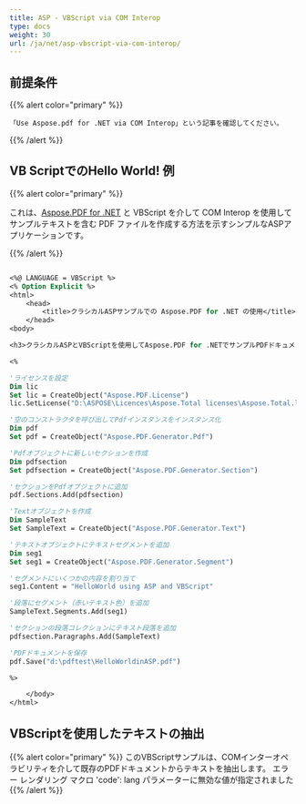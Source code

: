 ```yaml
---
title: ASP - VBScript via COM Interop
type: docs
weight: 30
url: /ja/net/asp-vbscript-via-com-interop/
---
```


## 前提条件

{{% alert color="primary" %}}

    「Use Aspose.pdf for .NET via COM Interop」という記事を確認してください。

{{% /alert %}}

## VB ScriptでのHello World! 例

{{% alert color="primary" %}}

これは、[Aspose.PDF for .NET](/pdf/ja/net/) と VBScript を介して COM Interop を使用してサンプルテキストを含む PDF ファイルを作成する方法を示すシンプルなASPアプリケーションです。

{{% /alert %}}

```vb

<%@ LANGUAGE = VBScript %>
<% Option Explicit %>
<html>
    <head>
        <title>クラシカルASPサンプルでの Aspose.PDF for .NET の使用</title>
    </head>
<body>

<h3>クラシカルASPとVBScriptを使用してAspose.PDF for .NETでサンプルPDFドキュメントを作成</h3>

<%

'ライセンスを設定
Dim lic
Set lic = CreateObject("Aspose.PDF.License")
lic.SetLicense("D:\ASPOSE\Licences\Aspose.Total licenses\Aspose.Total.lic")

'空のコンストラクタを呼び出してPdfインスタンスをインスタンス化
Dim pdf
Set pdf = CreateObject("Aspose.PDF.Generator.Pdf")

'Pdfオブジェクトに新しいセクションを作成
Dim pdfsection
Set pdfsection = CreateObject("Aspose.PDF.Generator.Section")

'セクションをPdfオブジェクトに追加
pdf.Sections.Add(pdfsection)

'Textオブジェクトを作成
Dim SampleText
Set SampleText = CreateObject("Aspose.PDF.Generator.Text")

'テキストオブジェクトにテキストセグメントを追加
Dim seg1
Set seg1 = CreateObject("Aspose.PDF.Generator.Segment")

'セグメントにいくつかの内容を割り当て
seg1.Content = "HelloWorld using ASP and VBScript"

'段落にセグメント（赤いテキスト色）を追加
SampleText.Segments.Add(seg1)

'セクションの段落コレクションにテキスト段落を追加
pdfsection.Paragraphs.Add(SampleText)

'PDFドキュメントを保存
pdf.Save("d:\pdftest\HelloWorldinASP.pdf")

%>

    </body>
</html>
```
## VBScriptを使用したテキストの抽出

{{% alert color="primary" %}}
このVBScriptサンプルは、COMインターオペラビリティを介して既存のPDFドキュメントからテキストを抽出します。
エラー レンダリング マクロ 'code': lang パラメーターに無効な値が指定されました
{{% /alert %}}
